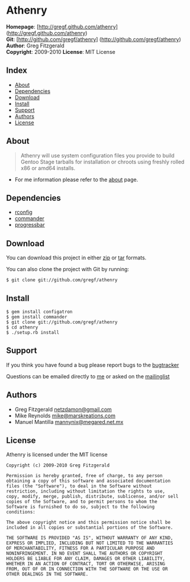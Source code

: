Athenry
========

**Homepage**:   [http://gregf.github.com/athenry] (http://gregf.github.com/athenry)  
**Git**:        [http://github.com/gregf/athenry] (http://github.com/gregf/athenry)  
**Author**:     Greg Fitzgerald  
**Copyright**:  2009-2010 
**License**:    MIT License

Index
-----

* [About](http://gregf.github.com/athenry/#about)
* [Dependencies](http://gregf.github.com/athenry/#dependencies)
* [Download](http://gregf.github.com/athenry/#download)
* [Install](http://gregf.github.com/athenry/#install)
* [Support](http://gregf.github.com/athenry/#support)
* [Authors](http://gregf.github.com/athenry/#authors)
* [License](http://gregf.github.com/athenry/#license)

About
----
>Athenry will use system configuration files you provide to build Gentoo Stage tarballs for installation or chroots using freshly rolled x86 or amd64 installs.

* For me information please refer to the [about](http://gregf.github.com/athenry/about/) page.

Dependencies
------------
* [rconfig](http://github.com/rahmal/rconfig/)
* [commander](http://github.com/visionmedia/commander)
* [progressbar](http://github.com/nex3/ruby-progressbar/)

Download
--------

You can download this project in either [zip](http://github.com/gregf/athenry/zipball/master) or [tar](http://github.com/gregf/athenry/tarball/master) formats.

You can also clone the project with Git by running: 

    $ git clone git://github.com/gregf/athenry

Install
-------

    $ gem install configatron
    $ gem install commander
    $ git clone git://github.com/gregf/athenry
    $ cd athenry
    $ ./setup.rb install

Support
-------

If you think you have found a bug please report bugs to the [bugtracker](http://github.com/gregf/athenry/issues)

Questions can be emailed directly to [me](mailto:netzdamon@gmail.com?subject=Athenry) or asked on the [mailinglist](http://groups.google.com/group/athenry)

Authors
-------

* Greg Fitzgerald <netzdamon@gmail.com>
* Mike Reynolds <mike@marskreations.com>
* Manuel Mantilla <mannynix@megared.net.mx>

License
-------

Athenry is licensed under the MIT license

    Copyright (c) 2009-2010 Greg Fitzgerald

    Permission is hereby granted, free of charge, to any person
    obtaining a copy of this software and associated documentation
    files (the "Software"), to deal in the Software without
    restriction, including without limitation the rights to use,
    copy, modify, merge, publish, distribute, sublicense, and/or sell
    copies of the Software, and to permit persons to whom the
    Software is furnished to do so, subject to the following
    conditions:

    The above copyright notice and this permission notice shall be
    included in all copies or substantial portions of the Software.

    THE SOFTWARE IS PROVIDED "AS IS", WITHOUT WARRANTY OF ANY KIND,
    EXPRESS OR IMPLIED, INCLUDING BUT NOT LIMITED TO THE WARRANTIES
    OF MERCHANTABILITY, FITNESS FOR A PARTICULAR PURPOSE AND
    NONINFRINGEMENT. IN NO EVENT SHALL THE AUTHORS OR COPYRIGHT
    HOLDERS BE LIABLE FOR ANY CLAIM, DAMAGES OR OTHER LIABILITY,
    WHETHER IN AN ACTION OF CONTRACT, TORT OR OTHERWISE, ARISING
    FROM, OUT OF OR IN CONNECTION WITH THE SOFTWARE OR THE USE OR
    OTHER DEALINGS IN THE SOFTWARE.
